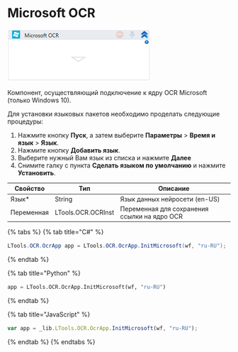 # Microsoft OCR

![](<../../../.gitbook/assets/image (263).png>)

Компонент, осуществляющий подключение к ядру OCR Microsoft (только Windows 10).

Для установки языковых пакетов необходимо проделать следующие процедуры:

1. &#x20;Нажмите кнопку **Пуск**, а затем выберите **Параметры** > **Время и язык** > **Язык**.
2. Нажмите кнопку  **Добавить язык**.
3. Выберите нужный Вам язык из списка и нажмите **Далее**
4. Снимите галку с пункта **Сделать языком по умолчанию** и нажмите **Установить**.

| Свойство   | Тип                | Описание                                     |
| ---------- | ------------------ | -------------------------------------------- |
| Язык\*     | String             | Язык данных нейросети (en-US)                |
| Переменная | LTools.OCR.OCRInst | Переменная для сохранения ссылки на ядро OCR |

{% tabs %}
{% tab title="C#" %}
```csharp
LTools.OCR.OcrApp app = LTools.OCR.OcrApp.InitMicrosoft(wf, "ru-RU");
```
{% endtab %}

{% tab title="Python" %}
```python
app = LTools.OCR.OcrApp.InitMicrosoft(wf, "ru-RU")
```
{% endtab %}

{% tab title="JavaScript" %}
```javascript
var app = _lib.LTools.OCR.OcrApp.InitMicrosoft(wf, "ru-RU");
```
{% endtab %}
{% endtabs %}

